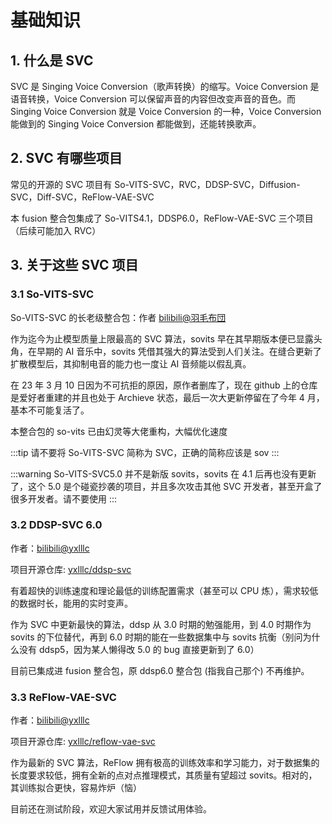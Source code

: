 # 基础知识

## 1. 什么是 SVC

SVC 是 Singing Voice Conversion（歌声转换）的缩写。Voice Conversion 是语音转换，Voice Conversion 可以保留声音的内容但改变声音的音色。而 Singing Voice Conversion 就是 Voice Conversion 的一种，Voice Conversion 能做到的 Singing Voice Conversion 都能做到，还能转换歌声。

## 2. SVC 有哪些项目

常见的开源的 SVC 项目有 So-VITS-SVC，RVC，DDSP-SVC，Diffusion-SVC，Diff-SVC，ReFlow-VAE-SVC

本 fusion 整合包集成了 So-VITS4.1，DDSP6.0，ReFlow-VAE-SVC 三个项目（后续可能加入 RVC）

## 3. 关于这些 SVC 项目

### 3.1 So-VITS-SVC

So-VITS-SVC 的长老级整合包：作者 [bilibili@羽毛布団](https://space.bilibili.com/3493141443250876/)

作为迄今为止模型质量上限最高的 SVC 算法，sovits 早在其早期版本便已显露头角，在早期的 AI 音乐中，sovits 凭借其强大的算法受到人们关注。在缝合更新了扩散模型后，其抑制电音的能力也一度让 AI 音频能以假乱真。

在 23 年 3 月 10 日因为不可抗拒的原因，原作者删库了，现在 github 上的仓库是爱好者重建的并且也处于 Archieve 状态，最后一次大更新停留在了今年 4 月，基本不可能复活了。

本整合包的 so-vits 已由幻灵等大佬重构，大幅优化速度

:::tip
请不要将 So-VITS-SVC 简称为 SVC，正确的简称应该是 sov
:::

:::warning
So-VITS-SVC5.0 并不是新版 sovits，sovits 在 4.1 后再也没有更新了，这个 5.0 是个碰瓷抄袭的项目，并且多次攻击其他 SVC 开发者，甚至开盒了很多开发者。请不要使用
:::

### 3.2 DDSP-SVC 6.0

作者：[bilibili@yxlllc](https://www.yuque.com/yuqueyonghux2gzt8/ek7xd3/br0b1g2thqm7h5pz)

项目开源仓库: [yxlllc/ddsp-svc](https://github.com/yxlllc/DDSP-SVC)

有着超快的训练速度和理论最低的训练配置需求（甚至可以 CPU 炼），需求较低的数据时长，能用的实时变声。

作为 SVC 中更新最快的算法，ddsp 从 3.0 时期的勉强能用，到 4.0 时期作为 sovits 的下位替代，再到 6.0 时期的能在一些数据集中与 sovits 抗衡（别问为什么没有 ddsp5，因为某人懒得改 5.0 的 bug 直接更新到了 6.0）

目前已集成进 fusion 整合包，原 ddsp6.0 整合包 (指我自己那个) 不再维护。

### 3.3 ReFlow-VAE-SVC

作者：[bilibili@yxlllc](https://www.yuque.com/yuqueyonghux2gzt8/ek7xd3/br0b1g2thqm7h5pz)

项目开源仓库: [yxlllc/reflow-vae-svc](https://github.com/yxlllc/reflow-vae-svc)

作为最新的 SVC 算法，ReFlow 拥有极高的训练效率和学习能力，对于数据集的长度要求较低，拥有全新的点对点推理模式，其质量有望超过 sovits。相对的，其训练拟合更快，容易炸炉（恼）

目前还在测试阶段，欢迎大家试用并反馈试用体验。
